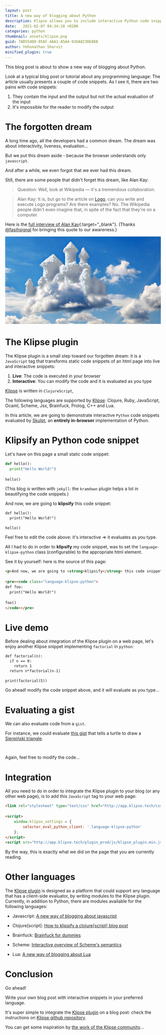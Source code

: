```yaml
---
layout: post
title: A new way of blogging about Python
description: Klipse allows you to include interactive Python code snippets in a technical blog. 
date:   2021-02-07 04:34:28 +0200
categories: python
thumbnail: assets/klipse.png
guid: 7AD554D9-05AF-4AA1-A5A4-926A823DE86B
author: Yehonathan Sharvit
minified_plugin: true
---
```


This blog post is about to show a new way of blogging about Python.

Look at a typical blog post or tutorial about any programming language: The article usually presents a couple of code snippets. As I see it, there are two pains with code snippets:

1. They contain the input and the output but not the actual evaluation of the input
2. It's impossible for the reader to modify the output

# The forgotten dream

A long time ago, all the developers had a common dream. The dream was about interactivity, liveness, evaluation...

But we put this dream aside - because the browser understands only `javascript`.

And after a while, we even forgot that we ever had this dream.

Still, there are some people that didn't forget this dream, like Alan Kay:

>Question: Well, look at Wikipedia — it's a tremendous collaboration.

>Alan Kay: It is, but go to the article on [Logo](https://en.wikipedia.org/wiki/Logo_(programming_language)), can you write and execute Logo programs? Are there examples? No. The Wikipedia people didn't even imagine that, in spite of the fact that they're on a computer.

Here is the [full interview of Alan Kay](http://www.drdobbs.com/architecture-and-design/interview-with-alan-kay/240003442?pgno=2){:target="_blank"}. (Thanks [@fasihsignal](https://twitter.com/fasihsignal) for bringing this quote to our awareness.)

![dream](/assets/dream.jpg)


# The Klipse plugin

The Klipse plugin is a small step toward our forgotten dream: it is a `JavaScript` tag that transforms static code snippets of an html page into live and interactive snippets:

1. **Live**: The code is executed in your browser
2. **Interactive**: You can modify the code and it is evaluated as you type

[Klipse](https://github.com/viebel/klipse) is written in `ClojureScript`, 

The following languages are supported by [Klipse](https://github.com/viebel/klipse): Clojure, Ruby, JavaScript, Ocaml, Scheme, Jsx, Brainfuck, Prolog, C++ and Lua.

In this article, we are going to demonstrate interactive `Python` code snippets evaluated by 
[Skulpt](https://skulpt.org/),  an **entirely in-browser** implementation of Python.


# Klipsify an Python code snippet

Let's have on this page a small static code snippet:

~~~python
def hello():
  print("Hello World!")
  
hello()
~~~

(This blog is written with `jekyll`: the `kramdown` plugin helps a lot in beautifying the code snippets.)

And now, we are going to **klipsify** this code snippet:

~~~klipse-python
def hello():
  print("Hello World!")
  
hello()
~~~

Feel free to edit the code above: it's interactive => it evaluates as you type.

All I had to do in order to **klipsify** my code snippet, was to set the `language-klipse-python` class (configurable) to the appropriate html element.

See it by yourself: here is the source of this page:

~~~html
<p>And now, we are going to <strong>klipsify</strong> this code snippet:</p>

<pre><code class="language-klipse-python">
def foo:
  print("Hello World!")
  
foo()
</code></pre>
~~~


# Live demo

Before dealing about integration of the Klipse plugin on a web page, let's enjoy another Klipse snippet implementing `factorial` in `python`:

~~~klipse-python
def factorial(n):
  if n == 0:
    return 1
  return n*factorial(n-1)

print(factorial(5))
~~~

Go ahead! modify the code snippet above, and it will evaluate as you type...

# Evaluating a gist

We can also evaluate code from a `gist`.

For instance, we could evaluate [this gist](https://gist.github.com/viebel/9ab6b853c78c5e651f844ea2568c44a9) that tells a turtle to draw a [Sierpiński triangle](https://en.wikipedia.org/wiki/Sierpi%C5%84ski_triangle).

<pre>
<div class="language-klipse-python" data-gist-id="viebel/9ab6b853c78c5e651f844ea2568c44a9"></div>
</pre>

Again, feel free to modify the code...

# Integration

All you need to do in order to integrate the Klipse plugin to your blog (or any other web page), is to add this `JavaScript` tag to your web page:

~~~html
<link rel="stylesheet" type="text/css" href="http://app.klipse.tech/css/codemirror.css">

<script>
    window.klipse_settings = {
        selector_eval_python_client: '.language-klipse-python'
    };
</script>
<script src="http://app.klipse.tech/plugin_prod/js/klipse_plugin.min.js"></script>
~~~

By the way, this is exactly what we did on the page that you are currently reading.

# Other languages

The [Klipse plugin](https://github.com/viebel/klipse) is designed as a platform that could support any language that has a client-side evaluator, by writing modules to the Klipse plugin. Currently, in addition to Python, there are modules available for the following languages: 

- Javascript: [A new way of blogging about javascript](http://blog.klipse.tech/javascript/2016/06/20/blog-javascript.html)

- Clojure[script]: [How to klipsify a clojure[script] blog post](http://blog.klipse.tech/clojure/2016/06/07/klipse-plugin-tuto.html)

- Brainfuck: [Brainfuck for dummies](http://blog.klipse.tech/brainfuck/2016/12/17/brainfuck.html)

- Scheme: [Interactive overview of Scheme's semantics](http://blog.klipse.tech/scheme/2016/09/11/scheme-tutorial-1.html)

- Lua: [A new way of blogging about Lua](http://blog.klipse.tech/lua/2017/03/19/blog-lua.html)

# Conclusion

Go ahead!

Write your own blog post with interactive snippets in your preferred language. 

It's super simple to integrate the [Klipse plugin](https://github.com/viebel/klipse) on a blog post: check the instructions on [Klipse github repository](https://github.com/viebel/klipse).

You can get some inspiration by [the work of the Klipse community](https://github.com/viebel/klipse#community)...

